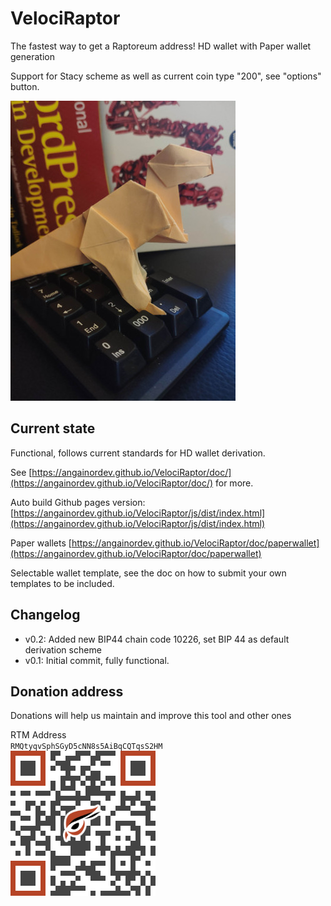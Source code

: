 # VelociRaptor

The fastest way to get a Raptoreum address! HD wallet with Paper wallet generation

Support for Stacy scheme as well as current coin type "200", see "options" button.

![](https://github.com/AngainorDev/VelociRaptor/raw/main/velociraptor.jpg)

## Current state

Functional, follows current standards for HD wallet derivation.

See [https://angainordev.github.io/VelociRaptor/doc/](https://angainordev.github.io/VelociRaptor/doc/) for more.


Auto build Github pages version: [https://angainordev.github.io/VelociRaptor/js/dist/index.html](https://angainordev.github.io/VelociRaptor/js/dist/index.html)

Paper wallets [https://angainordev.github.io/VelociRaptor/doc/paperwallet](https://angainordev.github.io/VelociRaptor/doc/paperwallet)

Selectable wallet template, see the doc on how to submit your own templates to be included.

## Changelog

- v0.2: Added new BIP44 chain code 10226, set BIP 44 as default derivation scheme 
- v0.1: Initial commit, fully functional. 


## Donation address

Donations will help us maintain and improve this tool and other ones

RTM Address  
`RMQtyqvSphSGyD5cNN8s5AiBqCQTqsS2HM`  
![](https://github.com/AngainorDev/VelociRaptor/raw/main/angainor-rtm.png)

